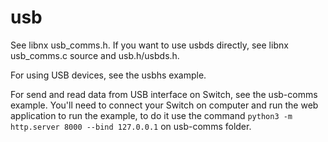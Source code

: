 # usb

See libnx usb_comms.h. If you want to use usbds directly, see libnx usb_comms.c source and usb.h/usbds.h.

For using USB devices, see the usbhs example.

For send and read data from USB interface on Switch, see the usb-comms example. You'll need to connect your Switch on computer and run the web application to run the example, to do it use the command `python3 -m http.server 8000 --bind 127.0.0.1` on usb-comms folder.
